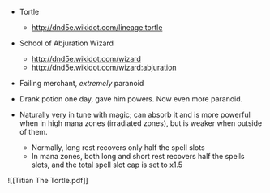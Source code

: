 - Tortle
	- http://dnd5e.wikidot.com/lineage:tortle
- School of Abjuration Wizard
	- http://dnd5e.wikidot.com/wizard
	- http://dnd5e.wikidot.com/wizard:abjuration

- Failing merchant, _extremely_ paranoid
- Drank potion one day, gave him powers. Now even more paranoid.
- Naturally very in tune with magic; can absorb it and is more powerful when in high mana zones (irradiated zones), but is weaker when outside of them.
	- Normally, long rest recovers only half the spell slots
	- In mana zones, both long and short rest recovers half the spells slots, and the total spell slot cap is set to x1.5 


![[Titian The Tortle.pdf]]